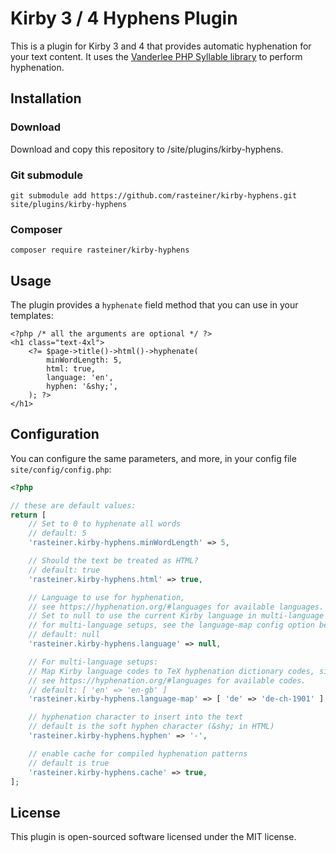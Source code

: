 # Kirby 3 / 4 Hyphens Plugin

This is a plugin for Kirby 3 and 4 that provides automatic hyphenation for your text content. It uses the [Vanderlee PHP Syllable library](https://github.com/vanderlee/phpSyllable) to perform hyphenation.

## Installation

### Download
Download and copy this repository to /site/plugins/kirby-hyphens.

### Git submodule
```
git submodule add https://github.com/rasteiner/kirby-hyphens.git site/plugins/kirby-hyphens
```

### Composer
```
composer require rasteiner/kirby-hyphens
```

## Usage

The plugin provides a `hyphenate` field method that you can use in your templates:

```html+php
<?php /* all the arguments are optional */ ?>
<h1 class="text-4xl">
    <?= $page->title()->html()->hyphenate(
        minWordLength: 5,
        html: true,
        language: 'en',
        hyphen: '&shy;',
    ); ?>
</h1>
```

## Configuration

You can configure the same parameters, and more, in your config file `site/config/config.php`:

```php
<?php 

// these are default values:
return [
    // Set to 0 to hyphenate all words
    // default: 5
    'rasteiner.kirby-hyphens.minWordLength' => 5, 

    // Should the text be treated as HTML?
    // default: true
    'rasteiner.kirby-hyphens.html' => true, 

    // Language to use for hyphenation,
    // see https://hyphenation.org/#languages for available languages.
    // Set to null to use the current Kirby language in multi-language setups.
    // for multi-language setups, see the language-map config option below.
    // default: null
    'rasteiner.kirby-hyphens.language' => null, 

    // For multi-language setups: 
    // Map Kirby language codes to TeX hyphenation dictionary codes, since they don't always match.
    // see https://hyphenation.org/#languages for available codes.
    // default: [ 'en' => 'en-gb' ]
    'rasteiner.kirby-hyphens.language-map' => [ 'de' => 'de-ch-1901' ],

    // hyphenation character to insert into the text
    // default is the soft hyphen character (&shy; in HTML)
    'rasteiner.kirby-hyphens.hyphen' => '-',

    // enable cache for compiled hyphenation patterns
    // default is true
    'rasteiner.kirby-hyphens.cache' => true,
];
```

## License

This plugin is open-sourced software licensed under the MIT license.
